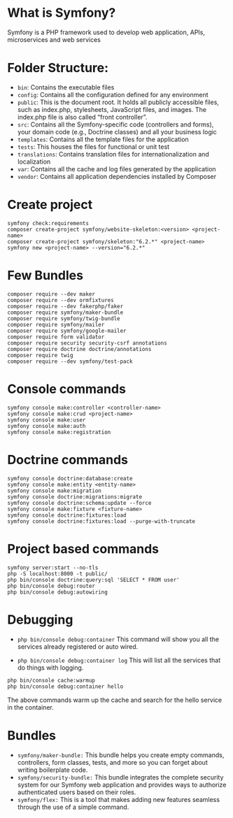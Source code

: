 # What is Symfony? 

Symfony is a PHP framework used to develop web application, APIs, microservices and web services

# Folder Structure:
- `bin`: Contains the executable files
- `config`: Contains all the configuration defined for any environment
- `public`: This is the document root. It holds all publicly accessible files, such as index.php, stylesheets, JavaScript files, and images. The index.php file is also called “front controller”.
- `src`: Contains all the Symfony-specific code (controllers and forms), your domain code (e.g., Doctrine classes) and all your business logic
- `templates`: Contains all the template files for the application
- `tests`: This houses the files for functional or unit test
- `translations`: Contains translation files for internationalization and localization
- `var`: Contains all the cache and log files generated by the application
- `vendor`: Contains all application dependencies installed by Composer

# Create project
```
symfony check:requirements
composer create-project symfony/website-skeleton:<version> <project-name>
composer create-project symfony/skeleton:"6.2.*" <project-name>
symfony new <project-name> --version="6.2.*"
```

# Few Bundles
```
composer require --dev maker
composer require --dev ormfixtures 
composer require --dev fakerphp/faker
composer require symfony/maker-bundle
composer require symfony/twig-bundle
composer require symfony/mailer
composer require symfony/google-mailer
composer require form validator
composer require security security-csrf annotations
composer require doctrine doctrine/annotations
composer require twig
composer require --dev symfony/test-pack
```

# Console commands
```
symfony console make:controller <controller-name>
symfony console make:crud <project-name>
symfony console make:user
symfony console make:auth
symfony console make:registration
```

# Doctrine commands
```
symfony console doctrine:database:create
symfony console make:entity <entity-name>
symfony console make:migration
symfony console doctrine:migrations:migrate
symfony console doctrine:schema:update --force
symfony console make:fixture <fixture-name>
symfony console doctrine:fixtures:load
symfony console doctrine:fixtures:load --purge-with-truncate
```

# Project based commands
```
symfony server:start --no-tls
php -S localhost:8000 -t public/
php bin/console doctrine:query:sql 'SELECT * FROM user'
php bin/console debug:router
php bin/console debug:autowiring
```

# Debugging
- `php bin/console debug:container`
This command will show you all the services already registered or auto wired. 

- `php bin/console debug:container log`
This will list all the services that do things with logging. 

```bash
php bin/console cache:warmup
php bin/console debug:container hello
```
The above commands warm up the cache and search for the hello service in the container.

# Bundles

- `symfony/maker-bundle:` This bundle helps you create empty commands, controllers, form classes, tests, and more so you can forget about writing boilerplate code.
- `symfony/security-bundle:` This bundle integrates the complete security system for our Symfony web application and provides ways to authorize authenticated users based on their roles.
- `symfony/flex:` This is a tool that makes adding new features seamless through the use of a simple command.
